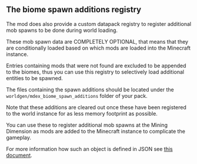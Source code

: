 

## The biome spawn additions registry 

The mod does also provide a custom datapack registry to register additional mob spawns to be done during world loading.

These mob spawn data are COMPLETELY OPTIONAL, that means that they are conditionally loaded based on which mods are loaded into the Minecraft instance.

Entries containing mods that were not found are excluded to be appended to the biomes, thus you can use this registry to selectively load additional entities to be spawned.

The files containing the spawn additions should be located under the `worldgen/mdex_biome_spawn_additions` folder of your pack.

Note that these additions are cleared out once these have been registered to the world instance for as less memory footprint as possible.

You can use these to register additional mob spawns at the Mining Dimension as mods are added to the Minecraft instance to complicate the gameplay.

For more information how such an object is defined in JSON see [this document](BiomeSpawnAdditionObject.md).

